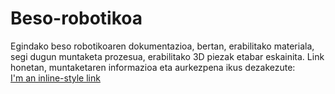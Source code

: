# Beso-robotikoa
Egindako beso robotikoaren dokumentazioa, bertan, erabilitako materiala, segi dugun muntaketa prozesua, erabilitako 3D piezak etabar eskainita.
Link honetan, muntaketaren informazioa eta aurkezpena ikus dezakezute:  
[I'm an inline-style link](https://github.com/AlexisNabilUnai/Beso-robotikoa/wiki/Aurkezpena-eta-Muntaketa-prozesua)
